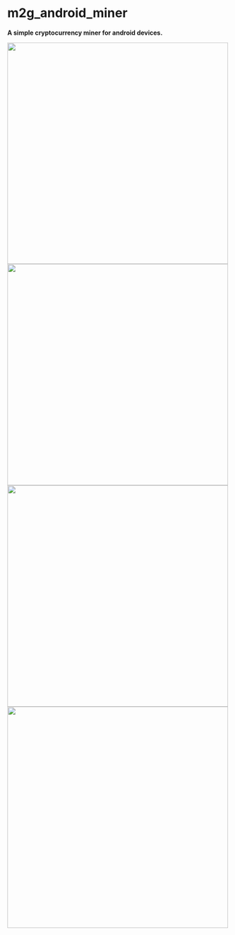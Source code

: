 # m2g_android_miner

**A simple cryptocurrency miner for android devices.**

<img align="left" height="500" src="https://github.com/Mine2Gether/m2g_android_miner/blob/master/docs/images/miner.jpg">
<img align="left" height="500" src="https://github.com/Mine2Gether/m2g_android_miner/blob/master/docs/images/settings.jpg">
<img align="left" height="500" src="https://github.com/Mine2Gether/m2g_android_miner/blob/master/docs/images/stats.jpg">
<img align="left" height="500" src="https://github.com/Mine2Gether/m2g_android_miner/blob/master/docs/images/about.jpg">

